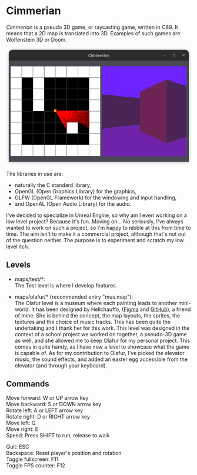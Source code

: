 # Cimmerian

*Cimmerian* is a pseudo 3D game, or raycasting game, written in C89. It means 
that a 2D map is translated into 3D. Examples of such games are Wolfenstein 3D 
or Doom.  

![Raycasting](./screenshots/screenshot_raycasting.png)

The libraries in use are:
- naturally the C standard library,
- OpenGL (Open Graphics Library) for the graphics,
- GLFW (OpenGL Framework) for the windowing and input handling,
- and OpenAL (Open Audio Library) for the audio.

I've decided to specialize in Unreal Engine, so why am I even working on a low 
level project? Because it's fun. Moving on... No seriously, I've always wanted 
to work on such a project, so I'm happy to nibble at this from time to time. 
The aim isn't to make it a commercial project, although that's not out of the 
question neither. The purpose is to experiment and scratch my low level itch.  

## Levels

- maps/test/\*:  
The Test level is where I develop features.  

- maps/olafur/\* (recommended entry "mus.map"):  
The Olafur level is a museum where each painting leads to another mini-world. 
It has been designed by Hellchauffo, 
([Figma](https://www.figma.com/proto/UshKwYvv5vY0WgejO4WXR2/Workflow?node-id=82-974) 
and [GitHub](https://github.com/Lucie-Kin)), a friend of mine. She is behind 
the concept, the map layouts, the sprites, the textures and the choice of music 
tracks. This has been quite the undertaking and I thank her for this work. This 
level was designed in the context of a school project we worked on together, a 
pseudo-3D game as well, and she allowed me to keep Olafur for my personal 
project. This comes in quite handy, as I have now a level to showcase what the 
game is capable of. As for my contribution to Olafur, I've picked the elevator 
music, the sound effects, and added an easter egg accessible from the 
elevator (and through your keyboard).  

## Commands

Move forward: W or UP arrow key  
Move backward: S or DOWN arrow key  
Rotate left: A or LEFT arrow key  
Rotate right: D or RIGHT arrow key  
Move left: Q  
Move right: E  
Speed: Press SHIFT to run, release to walk  

Quit: ESC  
Backspace: Reset player's position and rotation  
Toggle fullscreen: F11  
Toggle FPS counter: F12  

